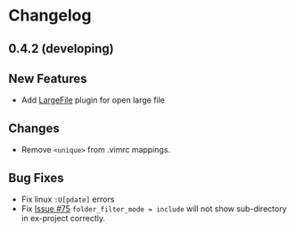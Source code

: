 # Changelog

## 0.4.2 (developing)

## New Features

 - Add [LargeFile](https://github.com/vim-scripts/LargeFile) plugin for open large file

## Changes

 - Remove `<unique>` from .vimrc mappings. 

## Bug Fixes

 - Fix linux `:U[pdate]` errors
 - Fix [Issue #75](https://github.com/exvim/main/issues/75) `folder_filter_mode = include` will not show sub-directory in ex-project correctly.

